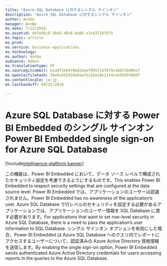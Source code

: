 ```yaml
---
title: "Azure SQL Database に対するシングル サインオン"
description: "Azure SQL Database に対するシングル サインオン"
author: Annbe
manager: AnnBe
ms.date: 7/22/2018
ms.assetid: defe56c9-38a5-48c6-ba86-e1c6371bfb75
ms.topic: article
ms.prod: 
ms.service: business-applications
ms.technology: 
ms.author: Annbe
audience: Admin
ms.translationtype: HT
ms.sourcegitcommit: b1a0f1e04786d2daef091fc6f6f9c168f2b005e7
ms.openlocfilehash: 36e6a56293de8aa7e11ba18e1114ca55830368df
ms.contentlocale: ja-jp
ms.lasthandoff: 09/25/2018

---
```

#  <a name="power-bi-embedded-single-sign-on-for-azure-sql-database"></a><span data-ttu-id="e4045-103">Azure SQL Database に対する Power BI Embedded のシングル サインオン</span><span class="sxs-lookup"><span data-stu-id="e4045-103">Power BI Embedded single sign-on for Azure SQL Database</span></span>

[!include[intelligence-platform banner](../../includes/intelligence-platform.md)]




<span data-ttu-id="e4045-104">この機能は、Power BI Embedded において、データ ソース レベルで構成されたセキュリティ設定を考慮できるようにするものです。</span><span class="sxs-lookup"><span data-stu-id="e4045-104">This enables Power BI Embedded to respect security settings that are configured at the data source level.</span></span> <span data-ttu-id="e4045-105">Power BI Embedded では、アプリケーションのユーザーは認識されません。</span><span class="sxs-lookup"><span data-stu-id="e4045-105">Power BI Embedded has no awareness of the application’s user.</span></span> <span data-ttu-id="e4045-106">Azure SQL Database で行レベルのセキュリティを設定する必要があるアプリケーションでは、アプリケーションのユーザー情報を SQL Database に渡す必要があります。</span><span class="sxs-lookup"><span data-stu-id="e4045-106">For applications that want to set row-level security in Azure SQL Database, there is a need to pass the application’s user information to SQL Database.</span></span> <span data-ttu-id="e4045-107">シングル サインオン オプションを有効にした場合、Power BI Embedded は Azure SQL Database へのクエリ内でレポートにアクセスするユーザーについて、認証済みの Azure Active Directory 資格情報を送信します。</span><span class="sxs-lookup"><span data-stu-id="e4045-107">By enabling the single sign-on option, Power BI Embedded sends authenticated Azure Active Directory credentials for users accessing reports in the queries to the Azure SQL Database.</span></span> 

